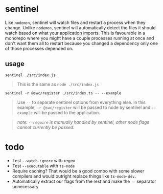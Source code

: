 # sentinel

Like `nodemon`, sentinel will watch files and restart a process when they change. Unlike `nodemon`, sentinel will automatically detect the files it should watch based on what your application imports. This is favourable in a monorepo where you might have a couple processes running at once and don't want them all to restart because you changed a dependency only one of those processes depended on.

## usage

`sentinel ./src/index.js`

> This is the same as `node ./src/index.js`

`sentinel -r @swc/register ./src/index.ts -- --example`

> Use `--` to separate sentinel options from everything else. In this example, `-r @swc/register` will be passed to node by sentinel and `--example` will be passed to the application.

> _note: `--require` is manually handled by sentinel, other node flags cannot currently be passed._

# todo

- Test `--watch-ignore` with regex
- Test `--executable` with `ts-node`
- Require caching? That would be a good combo with some slower compilers and would outright replace things like `ts-node-dev`.
- Automatically extract our flags from the rest and make the `--` separator unnecessary
